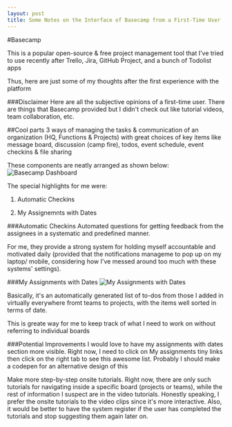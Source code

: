 ```yaml
---
layout: post
title: Some Notes on the Interface of Basecamp from a First-Time User
---
```


#Basecamp

This is a popular open-source & free project management tool that I've tried to use recently after Trello, Jira, GitHub Project, and a bunch of Todolist apps

Thus, here are just some of my thoughts after the first experience with the platform

###Disclaimer
Here are all the subjective opinions of a first-time user. There are things that Basecamp provided but I didn't check out like tutorial videos, team collaboration, etc.

##Cool parts
3 ways of managing the tasks & communication of an organization (HQ, Functions & Projects) with great choices of key items like message board, discussion (camp fire), todos, event schedule, event checkins & file sharing

These components are neatly arranged as shown below:
![Basecamp Dashboard](images/overview.png)

The special highlights for me were:

1. Automatic Checkins

2. My Assignemnts with Dates

###Automatic Checkins
Automated questions for getting feedback from the assignees in a systematic and predefined manner. 

For me, they provide a strong system for holding myself accountable and motivated daily (provided that the notifications manageme to pop up on my laptop/ mobile, considering how I've messed around too much with these systems' settings).

###My Assignments with Dates
![My Assignments with Dates](images/asgmtDates.png)

Basically, it's an automatically generated list of to-dos from those I added in virtually everywhere fromt teams to projects, with the items well sorted in terms of date.

This is greate way for me to keep track of what I need to work on without referring to individual boards

###Potential Improvements
I would love to have my assignments with dates section more visible. Right now, I need to click on My assignments tiny links then click on the right tab to see this awesome list.
Probably I should make a codepen for an alternative design of this 

Make more step-by-step onsite tutorials. Right now, there are only such tutorials for navigating inside a specific board (projects or teams), while the rest of information I suspect are in the video tutorials.
Honestly speaking, I prefer the onsite tutorials to the video clips since it's more interactive. 
Also, it would be better to have the system register if the user has completed the tutorials and stop suggesting them again later on.
